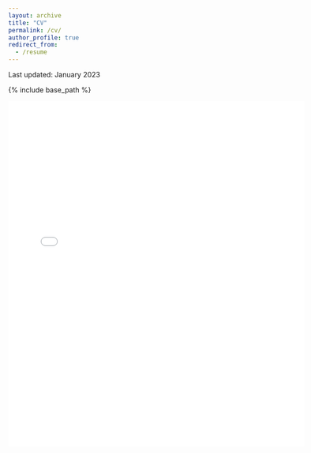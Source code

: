 ```yaml
---
layout: archive
title: "CV"
permalink: /cv/
author_profile: true
redirect_from:
  - /resume
---
```


Last updated: January 2023 

{% include base_path %}

<embed src="{{  }}/files/CV.pdf" width="600" height="700" type='application/pdf'>
